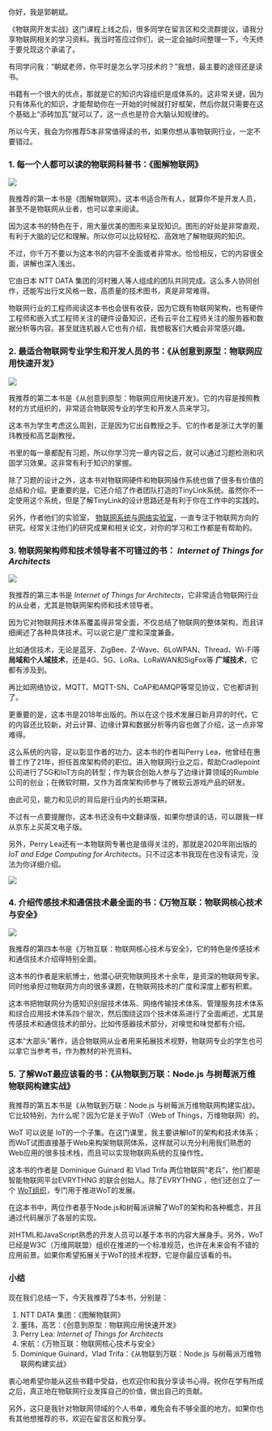 你好，我是郭朝斌。

《物联网开发实战》这门课程上线之后，很多同学在留言区和交流群提议，请我分享物联网相关的学习资料。我当时答应过你们，说一定会抽时间整理一下，今天终于要兑现这个承诺了。

有同学问我：“朝斌老师，你平时是怎么学习技术的？”我想，最主要的途径还是读书。

书籍有一个很大的优点，那就是它的知识内容组织是成体系的。这非常关键，因为只有体系化的知识，才能帮助你在一开始的时候就打好框架，然后你就只需要在这个基础上“添砖加瓦”就可以了。这一点也是符合大脑认知规律的。

所以今天，我会为你推荐5本非常值得读的书，如果你想从事物联网行业，一定不要错过。

### 1\. 每一个人都可以读的物联网科普书：《图解物联网》

![](https://static001.geekbang.org/resource/image/7d/92/7dce7572ed5a4c6d0f2e4b27e1c4fb92.png?wh=1142*1325)

我推荐的第一本书是《图解物联网》。这本书适合所有人，就算你不是开发人员，甚至不是物联网从业者，也可以拿来阅读。

因为这本书的特色在于，用大量优美的图形来呈现知识。图形的好处是非常直观，有利于大脑的记忆和理解。所以你可以比较轻松、高效地了解物联网的知识。

不过，你千万不要以为这本书的内容不全面或者非常水。恰恰相反，它的内容很全面，讲解也深入浅出。

它由日本 NTT DATA 集团的河村雅人等人组成的团队共同完成。这么多人协同创作，还能写出行文风格一致，高质量的技术图书，真是非常难得。

物联网行业的工程师阅读这本书也会很有收获，因为它既有物联网架构，也有硬件工程师和嵌入式工程师关注的硬件设备知识，还有云平台工程师关注的服务器和数据分析等内容。甚至就连机器人它也有介绍，我想极客们大概会非常感兴趣。

### 2\. 最适合物联网专业学生和开发人员的书：《从创意到原型：物联网应用快速开发》

![](https://static001.geekbang.org/resource/image/76/48/76eace1e60ee359d0a01cce1e3dyy048.jpeg?wh=1080*1277)

我推荐的第二本书是《从创意到原型：物联网应用快速开发》。它的内容是按照教材的方式组织的，非常适合物联网专业的学生和开发人员来学习。

这本书为学生考虑这么周到，正是因为它出自教授之手。它的作者是浙江大学的董玮教授和高艺副教授。

书里的每一章都配有习题，所以你学习完一章内容之后，就可以通过习题检测和巩固学习效果。这非常有利于知识的掌握。

除了习题的设计之外，这本书对物联网硬件和物联网操作系统也做了很多有价值的总结和介绍。更重要的是，它还介绍了作者团队打造的TinyLink系统。虽然你不一定使用这个系统，但是了解TinyLink的设计思路还是有利于你在工作中的实践的。

另外，作者他们的实验室， [物联网系统与网络实验室](http://home.emnets.org:8888/zh/#about)，一直专注于物联网方向的研究。经常关注他们的研究成果和相关论文，对你的学习和工作都是有帮助的。

### 3\. 物联网架构师和技术领导者不可错过的书： _Internet of Things for Architects_

![](https://static001.geekbang.org/resource/image/68/4a/6846d13882cac180e8b598c5337c7b4a.jpg?wh=1103*1360)

我推荐的第三本书是 _Internet of Things for Architects_，它非常适合物联网行业的从业者，尤其是物联网架构师和技术领导者。

因为它对物联网技术体系覆盖得非常全面，不仅总结了物联网的整体架构，而且详细阐述了各种具体技术。可以说它是广度和深度兼备。

比如通信技术，无论是蓝牙、ZigBee、Z-Wave、6LoWPAN、Thread、Wi-Fi等 **局域和个人域技术**，还是4G、5G、LoRa、LoRaWAN和SigFox等 **广域技术**，它都有涉及到。

再比如网络协议，MQTT、MQTT-SN、CoAP和AMQP等常见协议，它也都讲到了。

更重要的是，这本书是2018年出版的。所以在这个技术发展日新月异的时代，它的内容还比较新，对云计算、边缘计算和数据分析等内容也做了介绍，这一点非常难得。

这么系统的内容，足以彰显作者的功力。这本书的作者叫Perry Lea，他曾经在惠普工作了21年，担任首席架构师的职位。进入物联网行业之后，帮助Cradlepoint公司进行了5G和IoT方向的转型；作为联合创始人参与了边缘计算领域的Rumble公司的创业；在微软时期，又作为首席架构师参与了微软云游戏产品的研发。

由此可见，能力和见识的背后是行业内的长期深耕。

不过有一点要提醒你，这本书还没有中文翻译版，如果你想读的话，可以跟我一样从京东上买英文电子版。

另外，Perry Lea还有一本物联网专著也是值得关注的，那就是2020年刚出版的 _IoT and Edge Computing for Architects_。只不过这本书我现在也没有读完，没法为你详细介绍。

![](https://static001.geekbang.org/resource/image/a2/eb/a2533c4a7ee1244511a9921257e80aeb.jpg?wh=1103*1360)

### 4\. 介绍传感技术和通信技术最全面的书：《万物互联：物联网核心技术与安全》

![](https://static001.geekbang.org/resource/image/1c/02/1c5aca3590026a2yycf06bb97b372702.png?wh=1142*1381)

我推荐的第四本书是《万物互联：物联网核心技术与安全》，它的特色是传感技术和通信技术介绍得特别全面。

这本书的作者是宋航博士，他潜心研究物联网技术十余年，是资深的物联网专家。同时他承担过物联网方向的很多课题，在物联网技术的广度和深度上都有积累。

这本书把物联网分为感知识别层技术体系、网络传输技术体系、管理服务技术体系和综合应用技术体系四个层次，然后围绕这四个技术体系进行了全面阐述，尤其是传感技术和通信技术的部分。比如传感器技术部分，对嗅觉和味觉都有介绍。

这本“大部头”著作，适合物联网从业者用来拓展技术视野，物联网专业的学生也可以拿它当参考书，作为教材的补充资料。

### 5\. 了解WoT最应该看的书：《从物联到万联：Node.js 与树莓派万维物联网构建实战》

我推荐的第五本书是《从物联到万联：Node.js 与树莓派万维物联网构建实战》。它比较特别，为什么呢？因为它是关于WoT（Web of Things，万维物联网）的。

WoT 可以说是 IoT的一个子集。在这门课里，我主要讲解IoT的架构和技术体系；而WoT试图直接基于Web来构架物联网体系，这样就可以充分利用我们熟悉的Web应用的很多技术栈，而且可以实现物联网系统的互操作性。

这本书的作者是 Dominique Guinard 和 Vlad Trifa 两位物联网“老兵”，他们都是智能物联网平台EVRYTHNG 的联合创始人。除了EVRYTHNG ，他们还创立了一个 [WoT组织](https://webofthings.org/)，专门用于推进WoT的发展。

在这本书中，两位作者基于Node.js和树莓派讲解了WoT的架构和各种概念，并且通过代码展示了各层的实现。

对HTML和JavaScript熟悉的开发人员可以基于本书的内容大展身手。另外，WoT已经是W3C（万维网联盟）组织在推进的一个标准规范，也许在未来会有不错的应用前景。如果你希望拓展关于WoT的技术视野，它是你最应该看的书。

### 小结

现在我们总结一下，今天我推荐了5本书，分别是：

1. NTT DATA 集团：《图解物联网》
2. 董玮，高艺：《创意到原型：物联网应用快速开发》
3. Perry Lea: _Internet of Things for Architects_
4. 宋航：《万物互联：物联网核心技术与安全》
5. Dominique Guinard，Vlad Trifa：《从物联到万联：Node.js 与树莓派万维物联网构建实战》

衷心地希望你能从这些书籍中受益，也欢迎你和我分享读书心得。祝你在学有所成之后，真正地在物联网行业发挥自己的价值，做出自己的贡献。

另外，这只是我针对物联网领域的个人书单，难免会有不够全面的地方。如果你也有其他想推荐的书，欢迎在留言区和我分享。